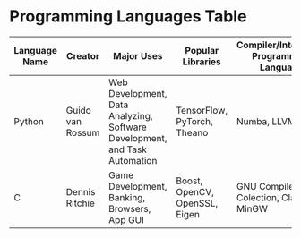 # Programming Languages Table

| Language Name | Creator | Major Uses | Popular Libraries | Compiler/Interpreter Programming Language | Jobs and Salaries |
| ------------- | ------- | ---------- | ----------------- | ----------------------------------------- | ----------------- |
| Python | Guido van Rossum | Web Development, Data Analyzing, Software Development, and Task Automation | TensorFlow, PyTorch, Theano | Numba, LLVM, Pyjs | Software Engineer, Web Developer, Data Science |
| C | Dennis Ritchie | Game Development, Banking, Browsers, App GUI | Boost, OpenCV, OpenSSL, Eigen | GNU Compiler Colection, Clang, MinGW | Software Developer, Game Developer, Programmer | 
